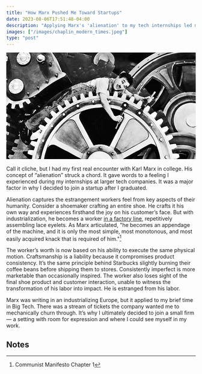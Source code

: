 ```yaml
---
title: "How Marx Pushed Me Toward Startups"
date: 2023-08-06T17:51:48-04:00
description: "Applying Marx's 'alienation' to my tech internships led me straight to join a startup."
images: ["/images/chaplin_modern_times.jpeg"]
type: "post"
---
```


![Charlie Chaplin Modern Times](/images/chaplin_modern_times.jpeg)

Call it cliche, but I had my first real encounter with Karl Marx in college. His concept of “alienation” struck a chord. It gave words to a feeling I experienced during my internships at larger tech companies. It was a major factor in why I decided to join a startup after I graduated.

Alienation captures the estrangement workers feel from key aspects of their humanity. Consider a shoemaker crafting an entire shoe. He crafts it his own way and experiences firsthand the joy on his customer’s face. But with industrialization, he becomes a worker [in a factory line](https://www.youtube.com/watch?v=obxG8cJ5Cpc), repetitively assembling lace eyelets. As Marx articulated, "he becomes an appendage of the machine, and it is only the most simple, most monotonous, and most easily acquired knack that is required of him."[^1]

The worker’s worth is now based on his ability to execute the same physical motion. Craftsmanship is a liability because it compromises product consistency. It’s the same principle behind Starbucks slightly burning their coffee beans before shipping them to stores. Consistently imperfect is more marketable than occasionally inspired. The worker also loses sight of the final shoe product and customer interaction, unable to witness the transformation of his labor into impact. He is estranged from his labor. 

Marx was writing in an industrializing Europe, but it applied to my brief time in Big Tech. There was a stream of tickets the company wanted me to mechanically churn through. It’s why I ultimately decided to join a small firm — a setting with room for expression and where I could see myself in my work.


## Notes

[^1]: Communist Manifesto Chapter 1
